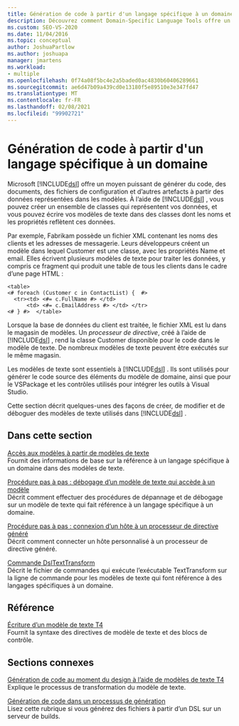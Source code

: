 ```yaml
---
title: Génération de code à partir d'un langage spécifique à un domaine
description: Découvrez comment Domain-Specific Language Tools offre un moyen puissant de générer du code, des documents et d’autres artefacts à partir des données représentées dans les modèles.
ms.custom: SEO-VS-2020
ms.date: 11/04/2016
ms.topic: conceptual
author: JoshuaPartlow
ms.author: joshuapa
manager: jmartens
ms.workload:
- multiple
ms.openlocfilehash: 0f74a08f5bc4e2a5baded0ac4830b60406289661
ms.sourcegitcommit: ae6d47b09a439cd0e13180f5e89510e3e347fd47
ms.translationtype: MT
ms.contentlocale: fr-FR
ms.lasthandoff: 02/08/2021
ms.locfileid: "99902721"
---
```

# <a name="generating-code-from-a-domain-specific-language"></a>Génération de code à partir d'un langage spécifique à un domaine

Microsoft [!INCLUDE[dsl](../modeling/includes/dsl_md.md)] offre un moyen puissant de générer du code, des documents, des fichiers de configuration et d’autres artefacts à partir des données représentées dans les modèles. À l’aide de [!INCLUDE[dsl](../modeling/includes/dsl_md.md)] , vous pouvez créer un ensemble de classes qui représentent vos données, et vous pouvez écrire vos modèles de texte dans des classes dont les noms et les propriétés reflètent ces données.

Par exemple, Fabrikam possède un fichier XML contenant les noms des clients et les adresses de messagerie. Leurs développeurs créent un modèle dans lequel Customer est une classe, avec les propriétés Name et email. Elles écrivent plusieurs modèles de texte pour traiter les données, y compris ce fragment qui produit une table de tous les clients dans le cadre d’une page HTML :

```
<table>
<# foreach (Customer c in ContactList) {  #>
  <tr><td> <#= c.FullName #> </td>
      <td> <#= c.EmailAddress #> </td> </tr>
<# } #>  </table>
```

Lorsque la base de données du client est traitée, le fichier XML est lu dans le magasin de modèles. Un *processeur de directive*, créé à l’aide de [!INCLUDE[dsl](../modeling/includes/dsl_md.md)] , rend la classe Customer disponible pour le code dans le modèle de texte. De nombreux modèles de texte peuvent être exécutés sur le même magasin.

Les modèles de texte sont essentiels à [!INCLUDE[dsl](../modeling/includes/dsl_md.md)] . Ils sont utilisés pour générer le code source des éléments du modèle de domaine, ainsi que pour le VSPackage et les contrôles utilisés pour intégrer les outils à Visual Studio.

Cette section décrit quelques-unes des façons de créer, de modifier et de déboguer des modèles de texte utilisés dans [!INCLUDE[dsl](../modeling/includes/dsl_md.md)] .

## <a name="in-this-section"></a>Dans cette section

[Accès aux modèles à partir de modèles de texte](../modeling/accessing-models-from-text-templates.md)\
Fournit des informations de base sur la référence à un langage spécifique à un domaine dans des modèles de texte.

[Procédure pas à pas : débogage d’un modèle de texte qui accède à un modèle](../modeling/walkthrough-debugging-a-text-template-that-accesses-a-model.md)\
Décrit comment effectuer des procédures de dépannage et de débogage sur un modèle de texte qui fait référence à un langage spécifique à un domaine.

[Procédure pas à pas : connexion d’un hôte à un processeur de directive généré](../modeling/walkthrough-connecting-a-host-to-a-generated-directive-processor.md)\
Décrit comment connecter un hôte personnalisé à un processeur de directive généré.

[Commande DslTextTransform](../modeling/the-dsltexttransform-command.md)\
Décrit le fichier de commandes qui exécute l’exécutable TextTransform sur la ligne de commande pour les modèles de texte qui font référence à des langages spécifiques à un domaine.

## <a name="reference"></a>Référence

[Écriture d’un modèle de texte T4](../modeling/writing-a-t4-text-template.md)\
Fournit la syntaxe des directives de modèle de texte et des blocs de contrôle.

## <a name="related-sections"></a>Sections connexes

[Génération de code au moment du design à l’aide de modèles de texte T4](../modeling/design-time-code-generation-by-using-t4-text-templates.md)\
Explique le processus de transformation du modèle de texte.

[Génération de code dans un processus de génération](../modeling/code-generation-in-a-build-process.md)\
Lisez cette rubrique si vous générez des fichiers à partir d’un DSL sur un serveur de builds.
